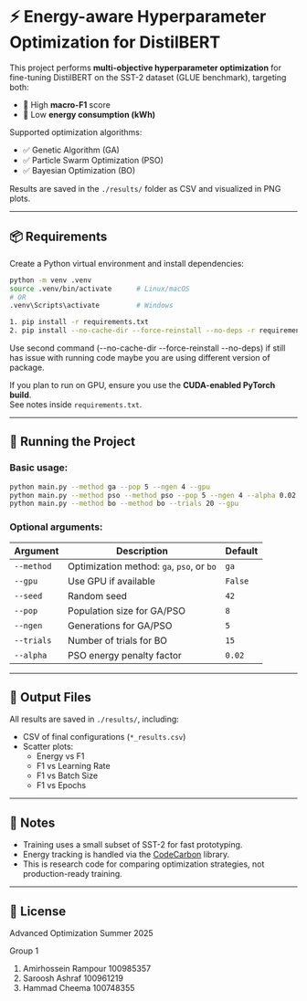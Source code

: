 # ⚡ Energy-aware Hyperparameter Optimization for DistilBERT

This project performs **multi-objective hyperparameter optimization** for fine-tuning DistilBERT on the SST-2 dataset (GLUE benchmark), targeting both:
- 🔹 High **macro-F1** score  
- 🔸 Low **energy consumption (kWh)**

Supported optimization algorithms:
- ✅ Genetic Algorithm (GA)
- ✅ Particle Swarm Optimization (PSO)
- ✅ Bayesian Optimization (BO)

Results are saved in the `./results/` folder as CSV and visualized in PNG plots.

---

## 📦 Requirements

Create a Python virtual environment and install dependencies:

```bash
python -m venv .venv
source .venv/bin/activate      # Linux/macOS
# OR
.venv\Scripts\activate         # Windows

1. pip install -r requirements.txt
2. pip install --no-cache-dir --force-reinstall --no-deps -r requirements.txt
```
Use second command (--no-cache-dir --force-reinstall --no-deps) if still has issue with running code maybe you are using different version of package.

If you plan to run on GPU, ensure you use the **CUDA-enabled PyTorch build**.  
See notes inside `requirements.txt`.

---

## 🚀 Running the Project

### Basic usage:

```bash
python main.py --method ga --pop 5 --ngen 4 --gpu
python main.py --method pso --method pso --pop 5 --ngen 4 --alpha 0.02 --gpu
python main.py --method bo --method bo --trials 20 --gpu
```

### Optional arguments:

| Argument      | Description                                  | Default |
|---------------|----------------------------------------------|---------|
| `--method`    | Optimization method: `ga`, `pso`, or `bo`    | `ga`    |
| `--gpu`       | Use GPU if available                         | `False` |
| `--seed`      | Random seed                                  | `42`    |
| `--pop`       | Population size for GA/PSO                   | `8`     |
| `--ngen`      | Generations for GA/PSO                       | `5`     |
| `--trials`    | Number of trials for BO                      | `15`    |
| `--alpha`     | PSO energy penalty factor                    | `0.02`  |

---

## 📂 Output Files

All results are saved in `./results/`, including:
- CSV of final configurations (`*_results.csv`)
- Scatter plots:
  - Energy vs F1
  - F1 vs Learning Rate
  - F1 vs Batch Size
  - F1 vs Epochs

---

## 🔧 Notes

- Training uses a small subset of SST-2 for fast prototyping.
- Energy tracking is handled via the [CodeCarbon](https://mlco2.github.io/codecarbon/) library.
- This is research code for comparing optimization strategies, not production-ready training.

---

## 📜 License

Advanced Optimization
Summer 2025

Group 1
1. Amirhossein Rampour 100985357
2. Saroosh Ashraf 100961219
3. Hammad Cheema 100748355

